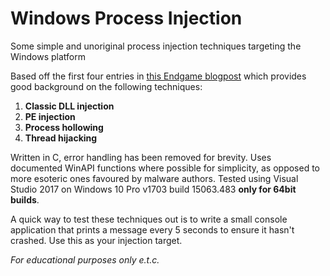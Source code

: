 # Windows Process Injection
Some simple and unoriginal process injection techniques targeting the Windows platform


Based off the first four entries in [this Endgame blogpost](https://www.endgame.com/blog/technical-blog/ten-process-injection-techniques-technical-survey-common-and-trending-process)
which provides good background on the following techniques:
1. __Classic DLL injection__
2. __PE injection__
3. __Process hollowing__
4. __Thread hijacking__


Written in C, error handling has been removed for brevity.
Uses documented WinAPI functions where possible for simplicity, as opposed
to more esoteric ones favoured by malware authors.
Tested using Visual Studio 2017 on Windows 10 Pro v1703 build 15063.483 __only for 64bit builds__.


A quick way to test these techniques out is to write a small console
application that prints a message every 5 seconds to ensure it hasn't
crashed. Use this as your injection target.


_For educational purposes only e.t.c._
